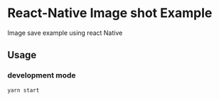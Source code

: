 # React-Native Image shot Example

Image save example using react Native

## Usage

### development mode

```bash
yarn start
```